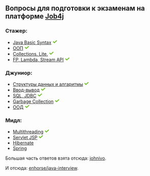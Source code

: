## Вопросы для подготовки к экзаменам на платформе [Job4j](https://job4j.ru/ "https://job4j.ru")

### Стажер:

+ [Java Basic Syntax](BasicSyntax.md#java-basic-syntax) ![icon][done]
+ [ООП](OOP.md#oop) ![icon][done]
+ [Collections. Lite.](CollectionsLite.md#collections-lite) ![icon][done]
+ [FP, Lambda, Stream API](FPLambdaStreamAPI.md#fp-lambda-stream-api) ![icon][done]

### Джуниор:

+ [Структуры данных и алгаритмы](CollectionsPro.md#collections-pro) ![icon][done]
+ [Ввод-вывод](IO.md#io) ![icon][done]
+ [SQL, JDBC](SQL.md#sql) ![icon][done]
+ [Garbage Collection](GQ.md#garbage-collection) ![icon][done]
+ [ООД](OOD.md#ood) ![icon][done]

### Мидл:

+ [Multithreading](Multithreading.md#multithreading) ![icon][done]
+ [Servlet JSP](ServletJSP.md#servlet-jsp) ![icon][done]
+ [Hibernate](Hibernate.md#hibernate)
+ [Spring](Spring.md#spring)

[done]:done.png

Большая часть ответов взята отсюда: [johnivo](https://github.com/johnivo).

И отсюда: [enhorse/java-interview](https://github.com/enhorse/java-interview).